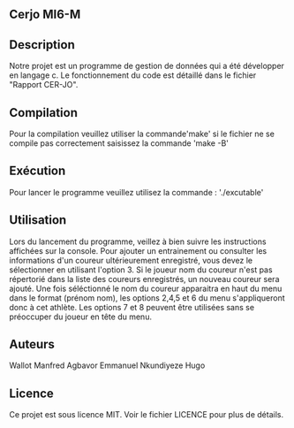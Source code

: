 ## Cerjo MI6-M
## Description
Notre projet est un programme de gestion de données qui a été développer en langage c. Le fonctionnement du code est détaillé dans le fichier "Rapport CER-JO".

## Compilation
Pour la compilation veuillez utiliser la commande'make' si le fichier ne se compile pas correctement saisissez la commande 'make -B'
## Exécution
Pour lancer le programme veuillez utilisez la commande :
'./excutable'
## Utilisation
Lors du lancement du programme, veillez à bien suivre les instructions affichées sur la console. 
Pour ajouter un entrainement ou consulter les informations d'un coureur ultérieurement enregistré, vous devez le sélectionner en utilisant l'option 3. Si le joueur nom du coureur n'est pas répertorié dans la liste des coureurs enregistrés, un nouveau coureur sera ajouté. Une fois séléctionné le nom du coureur apparaitra en haut du menu dans le format (prénom nom), les options 2,4,5 et 6 du menu s'appliqueront donc à cet athlète. Les options 7 et 8 peuvent être utilisées sans se préoccuper du joueur en tête du menu.
## Auteurs
Wallot Manfred
Agbavor Emmanuel
Nkundiyeze Hugo

## Licence
Ce projet est sous licence MIT. Voir le fichier LICENCE pour plus de détails.
